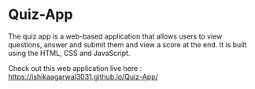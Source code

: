 # Quiz-App

The quiz app is a web-based application that allows users to view questions, answer and submit them and view a score at the end. It is built using the HTML, CSS and JavaScript.

Check out this web application live here : https://ishikaagarwal3031.github.io/Quiz-App/
